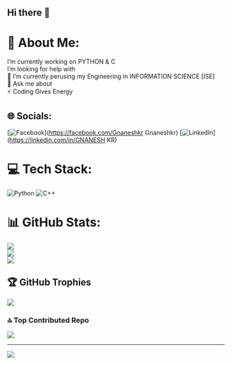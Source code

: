 ## Hi there 👋
# 💫 About Me:
I’m currently working on PYTHON & C <br> I’m looking for help with<br>🌱 I’m currently perusing my Engineering in INFORMATION SCIENCE [ISE] <br>💬 Ask me about<br>⚡ Coding  Gives Energy


## 🌐 Socials:
[![Facebook](https://img.shields.io/badge/Facebook-%231877F2.svg?logo=Facebook&logoColor=white)](https://facebook.com/Gnaneshkr Gnaneshkr) [![LinkedIn](https://img.shields.io/badge/LinkedIn-%230077B5.svg?logo=linkedin&logoColor=white)](https://linkedin.com/in/GNANESH KR) 

# 💻 Tech Stack:
![Python](https://img.shields.io/badge/python-3670A0?style=for-the-badge&logo=python&logoColor=ffdd54)  ![C++](https://img.shields.io/badge/c++-%2300599C.svg?style=for-the-badge&logo=c%2B%2B&logoColor=white)
# 📊 GitHub Stats:
![](https://github-readme-stats.vercel.app/api?username=Gnaneshkr&theme=transparent&hide_border=false&include_all_commits=false&count_private=false)<br/>
![](https://github-readme-streak-stats.herokuapp.com/?user=Gnaneshkr&theme=transparent&hide_border=false)<br/>
![](https://github-readme-stats.vercel.app/api/top-langs/?username=Gnaneshkr&theme=transparent&hide_border=false&include_all_commits=false&count_private=false&layout=compact)

## 🏆 GitHub Trophies
![](https://github-profile-trophy.vercel.app/?username=Gnaneshkr&theme=radical&no-frame=false&no-bg=false&margin-w=4)

### 🔝 Top Contributed Repo
![](https://github-contributor-stats.vercel.app/api?username=Gnaneshkr&limit=5&theme=dark&combine_all_yearly_contributions=true)

---
[![](https://visitcount.itsvg.in/api?id=Gnaneshkr&icon=0&color=1)](https://visitcount.itsvg.in) 

<!-- Proudly created with GPRM ( https://gprm.itsvg.in ) -->
